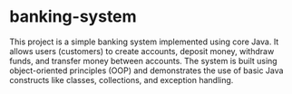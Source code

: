 # banking-system
This project is a simple banking system implemented using core Java. It allows users (customers) to create accounts, deposit money, withdraw funds, and transfer money between accounts. The system is built using object-oriented principles (OOP) and demonstrates the use of basic Java constructs like classes, collections, and exception handling.
